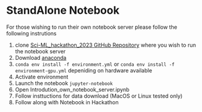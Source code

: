 # StandAlone Notebook

For those wishing to run their own notebook server please follow the following instrutions

1. clone [Sci-ML_hackathon_2023 GitHub Repository](https://github.com/cemac/Sci-ML_hackathon_2023) where you wish to run the notebook server
2. Download [anaconda ]()
3. `conda env install -f environment.yml` or `conda env install -f environment-gpu.yml` depeniding on hardware available
4. Activate environment
5. Launch the notebook `jupyter-notebook`
6. Open Introdution_own_notebook_server.ipynb
7. Follow insttuctions for data download (MacOS or Linux tested only)
8. Follow along with Notebook in Hackathon